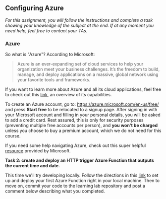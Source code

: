 ## Configuring Azure

*For this assignment, you will follow the instructions and complete a task showing your knowledge of the subject at the end. If at any moment you need help, feel free to contact your TAs.*

### Azure

So what is "Azure"? According to Microsoft:

> Azure is an ever-expanding set of cloud services to help your organization meet your business challenges. It’s the freedom to build, manage, and deploy applications on a massive, global network using your favorite tools and frameworks.

If you want to learn more about Azure and all its cloud applications, feel free to check out this [link](https://azure.microsoft.com/en-us/overview/what-is-azure/), an overview of its capabilities.

To create an Azure account, go to: https://azure.microsoft.com/en-us/free/ and press **Start free** to be relocated to a signup page. After signing in with your Microsoft account and filling in your personal details, you will be asked to add a credit card. Rest assured, this is only for security purposes (preventing multiple free accounts per person), and **you won't be charged** unless you choose to buy a premium account, which we do not need for this course. 

If you need some help navigating Azure, check out this super helpful [resource](https://azure.microsoft.com/en-us/get-started/) provided by Microsoft.

**Task 2: create and deploy an HTTP trigger Azure Function that outputs the current time and date.**

This time we'll try developing locally. Follow the directions in this [link](https://docs.microsoft.com/en-us/azure/azure-functions/functions-develop-local) to set up and deploy your first Azure Function right in your local machine. Then to move on, commit your code to the learning lab repository and post a comment below describing what you completed.
